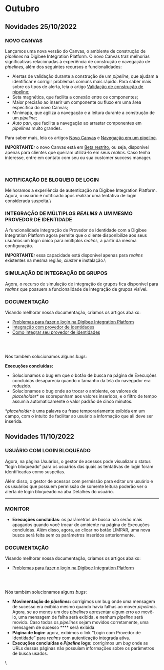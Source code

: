 # Outubro

## Novidades 25/10/2022

### **NOVO CANVAS**

Lançamos uma nova versão do Canvas, o ambiente de construção de _pipelines_ na Digibee Integration Platform. O novo Canvas traz melhorias significativas relacionadas à experiência de construção e navegação de _pipelines_, além dos seguintes recursos e funcionalidades:

* Alertas de validação durante a construção de um _pipeline_, que ajudam a identificar e corrigir problemas comuns mais rápido. Para saber mais sobre os tipos de alerta, leia o artigo [Validação de construção de pipeline](https://docs.digibee.com/documentation/v/pt-br/build/pipelines/validacao-de-construcao-do-pipeline);
* Seta magnética, que facilita a conexão entre os componentes;
* Maior precisão ao inserir um componente ou fluxo em uma área específica do novo Canvas;
* Minimapa, que agiliza a navegação e a leitura durante a construção de um _pipeline_;
* _Auto pan_, que facilita a navegação ao arrastar componentes em _pipelines_ muito grandes.

Para saber mais, leia os artigos [Novo Canvas](https://docs.digibee.com/documentation/v/pt-br/build/novo-canvas-beta-restricted) e [Navegação em um pipeline](https://docs.digibee.com/documentation/v/pt-br/build/novo-canvas-beta-restricted/navegacao-em-um-pipeline-beta-restrito).

**IMPORTANTE:** o novo Canvas está em [Beta restrito](https://docs.digibee.com/documentation/v/pt-br/geral/programa-beta), ou seja, disponível apenas para clientes que queiram utilizá-lo em seus _realms_. Caso tenha interesse, entre em contato com seu ou sua customer success manager.

\
&#x20;

### **NOTIFICAÇÃO DE BLOQUEIO DE LOGIN**

Melhoramos a experiência de autenticação na Digibee Integration Platform. Agora, o usuário é notificado após realizar uma tentativa de login considerada suspeita.\




### **INTEGRAÇÃO DE MÚLTIPLOS **_**REALMS**_** A UM MESMO PROVEDOR DE IDENTIDADE**

A funcionalidade Integração de Provedor de Identidade com a Digibee Integration Platform agora permite que o cliente disponibilize aos seus usuários um login único para múltiplos _realms,_ a partir da mesma configuração.

**IMPORTANTE:** essa capacidade está disponível apenas para _realms_ existentes na mesma região, _cluster_ e instalação.\




### **SIMULAÇÃO DE INTEGRAÇÃO DE GRUPOS**

Agora, o recurso de simulação de integração de grupos fica disponível para _realms_ que possuem a funcionalidade de integração de grupos visível.





### DOCUMENTAÇÃO

Visando melhorar nossa documentação, criamos os artigos abaixo:

* [Problemas para fazer o login na Digibee Integration Platform](https://intercom.help/godigibee/pt-BR/articles/6618894-problemas-para-fazer-o-login-na-digibee-integration-platform)
* [Integração com provedor de identidades](https://docs.digibee.com/documentation/v/pt-br/administration/integracao-de-provedor-de-identidades)
* [Como integrar seu provedor de identidades](https://docs.digibee.com/documentation/v/pt-br/administration/integracao-de-provedor-de-identidades/como-integrar-seu-provedor-de-identidades)

&#x20;

\
&#x20;\
&#x20; &#x20;

Nós também solucionamos alguns _bugs_:

**Execuções concluídas:**

* Solucionamos o bug em que o botão de busca na página de Execuções concluídas desaparecia quando o tamanho da tela do navegador era reduzido.
* Solucionamos o bug onde ao trocar o ambiente, os valores de _placeholder\*_ se sobrepunham aos valores inseridos, e o filtro de tempo assumia automaticamente o valor padrão de cinco minutos.

\*_placeholder_ é uma palavra ou frase temporariamente exibida em um campo, com o intuito de facilitar ao usuário a informação que ali deve ser inserida.





## Novidades **11**/10/2022

### **USUÁRIO COM LOGIN BLOQUEADO**

Agora, na página Usuários, o gestor de acessos pode visualizar o status “login bloqueado” para os usuários das quais as tentativas de login foram identificadas como suspeitas.

Além disso, o gestor de acessos com permissão para editar um usuário e os usuários que possuem permissão de somente leitura poderão ver o alerta de login bloqueado na aba Detalhes do usuário.

****

### **MONITOR**

* **Execuções concluídas**: os parâmetros de busca não serão mais apagados quando você trocar de ambiente na página de Execuções concluídas. Além disso, agora, ao clicar no botão LIMPAR, uma nova busca será feita sem os parâmetros inseridos anteriormente.



### DOCUMENTAÇÃO

Visando melhorar nossa documentação, criamos os artigos abaixo:

* [Problemas para fazer o login na Digibee Integration Platform](https://intercom.help/godigibee/pt-BR/articles/6618894-problemas-para-fazer-o-login-na-digibee-integration-platform)

&#x20;

\
&#x20;\
&#x20; &#x20;

Nós também solucionamos alguns _bugs_:

* **Movimentação de **_**pipelines**_**:** corrigimos um bug onde uma mensagem de sucesso era exibida mesmo quando havia falhas ao mover _pipelines_. Agora, se ao menos um dos _pipelines_ apresentar algum erro ao movê-lo, uma mensagem de falha será exibida, e nenhum _pipeline_ será movido. Caso todos os _pipelines_ sejam movidos corretamente, uma mensagem de sucesso **** será exibida.
* **Página de login:** agora, exibimos o link “Login com Provedor de Identidade” para _realms_ com autenticação integrada ativa.
* **Execuções concluídas e **_**Pipeline**_** logs:** corrigimos um _bug_ onde as URLs dessas páginas não possuíam informações sobre os parâmetros de busca usados.

\
